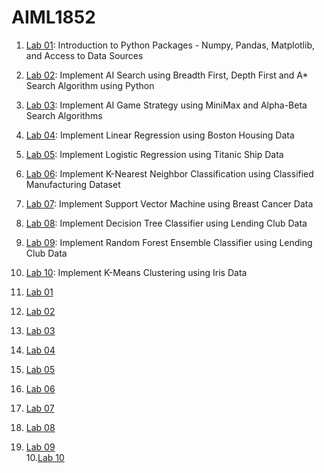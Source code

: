 # AIML1852

1. [Lab 01](https://github.com/kirankumareranki/AIML-2025/blob/main/AIML_A1.pdf): Introduction to Python Packages - Numpy, Pandas, Matplotlib, and Access to Data Sources
2. [Lab 02](https://github.com/kirankumareranki/AIML-2025/blob/main/AIML_A2.pdf): Implement AI Search using Breadth First, Depth First and A* Search Algorithm using Python
3. [Lab 03](https://github.com/kirankumareranki/AIML-2025/blob/main/AIML_A3.pdf): Implement AI Game Strategy using MiniMax and Alpha-Beta Search Algorithms
4. [Lab 04](https://github.com/kirankumareranki/AIML-2025/blob/main/AIML_A4.pdf): Implement Linear Regression using Boston Housing Data
5. [Lab 05](https://github.com/kirankumareranki/AIML-2025/blob/main/AIML_A5.pdf): Implement Logistic Regression using Titanic Ship Data
6. [Lab 06](https://github.com/kirankumareranki/AIML-2025/blob/main/AIML_A6.pdf): Implement K-Nearest Neighbor Classification using Classified Manufacturing Dataset
7. [Lab 07](https://github.com/kirankumareranki/AIML-2025/blob/main/AIML_A7.pdf): Implement Support Vector Machine using Breast Cancer Data
8. [Lab 08](https://github.com/kirankumareranki/AIML-2025/blob/main/AIML_A8.pdf): Implement Decision Tree Classifier using Lending Club Data
9. [Lab 09](https://github.com/kirankumareranki/AIML-2025/blob/main/AIML_A9.pdf): Implement Random Forest Ensemble Classifier using Lending Club Data
10. [Lab 10](https://github.com/kirankumareranki/AIML-2025/blob/main/AIML_A10.pdf): Implement K-Means Clustering using Iris Data



1. [Lab 01](https://github.com/2303a51852/AIML1852/blob/main/Lab01_AIML.ipynb)<br>
2. [Lab 02](https://github.com/2303a51852/AIML1852/blob/main/Lab02_AIML.ipynb)<br>
3. [Lab 03](https://github.com/2303a51852/AIML1852/blob/main/Lab03_AIML.ipynb)<br>
4. [Lab 04](https://github.com/2303a51852/AIML1852/blob/main/Lab04_AIML.ipynb)<br>
5. [Lab 05](https://github.com/2303a51852/AIML1852/blob/main/Lab05_AIML.ipynb)<br>
6. [Lab 06](https://github.com/2303a51852/AIML1852/blob/main/Lab06_AIML.ipynb)<br>
7. [Lab 07](https://github.com/2303a51852/AIML1852/blob/main/Lab07_AIML.ipynb)<br>
8. [Lab 08](https://github.com/2303a51852/AIML1852/blob/main/Lab08_AIML.ipynb)<br>
9. [Lab 09](https://github.com/2303a51852/AIML1852/blob/main/Lab09_AIML.ipynb)<br>
10.[Lab 10](https://github.com/2303a51852/AIML1852/blob/main/Lab10_AIML.ipynb)<br>


